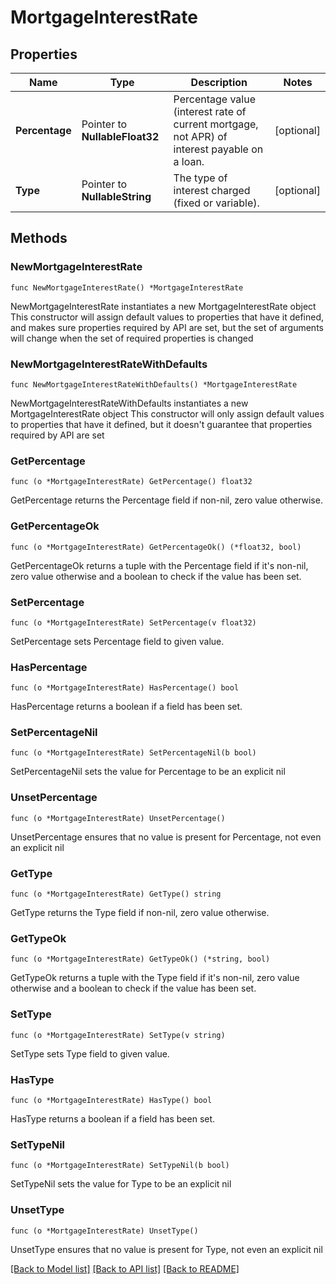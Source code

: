 # MortgageInterestRate

## Properties

Name | Type | Description | Notes
------------ | ------------- | ------------- | -------------
**Percentage** | Pointer to **NullableFloat32** | Percentage value (interest rate of current mortgage, not APR) of interest payable on a loan. | [optional] 
**Type** | Pointer to **NullableString** | The type of interest charged (fixed or variable). | [optional] 

## Methods

### NewMortgageInterestRate

`func NewMortgageInterestRate() *MortgageInterestRate`

NewMortgageInterestRate instantiates a new MortgageInterestRate object
This constructor will assign default values to properties that have it defined,
and makes sure properties required by API are set, but the set of arguments
will change when the set of required properties is changed

### NewMortgageInterestRateWithDefaults

`func NewMortgageInterestRateWithDefaults() *MortgageInterestRate`

NewMortgageInterestRateWithDefaults instantiates a new MortgageInterestRate object
This constructor will only assign default values to properties that have it defined,
but it doesn't guarantee that properties required by API are set

### GetPercentage

`func (o *MortgageInterestRate) GetPercentage() float32`

GetPercentage returns the Percentage field if non-nil, zero value otherwise.

### GetPercentageOk

`func (o *MortgageInterestRate) GetPercentageOk() (*float32, bool)`

GetPercentageOk returns a tuple with the Percentage field if it's non-nil, zero value otherwise
and a boolean to check if the value has been set.

### SetPercentage

`func (o *MortgageInterestRate) SetPercentage(v float32)`

SetPercentage sets Percentage field to given value.

### HasPercentage

`func (o *MortgageInterestRate) HasPercentage() bool`

HasPercentage returns a boolean if a field has been set.

### SetPercentageNil

`func (o *MortgageInterestRate) SetPercentageNil(b bool)`

 SetPercentageNil sets the value for Percentage to be an explicit nil

### UnsetPercentage
`func (o *MortgageInterestRate) UnsetPercentage()`

UnsetPercentage ensures that no value is present for Percentage, not even an explicit nil
### GetType

`func (o *MortgageInterestRate) GetType() string`

GetType returns the Type field if non-nil, zero value otherwise.

### GetTypeOk

`func (o *MortgageInterestRate) GetTypeOk() (*string, bool)`

GetTypeOk returns a tuple with the Type field if it's non-nil, zero value otherwise
and a boolean to check if the value has been set.

### SetType

`func (o *MortgageInterestRate) SetType(v string)`

SetType sets Type field to given value.

### HasType

`func (o *MortgageInterestRate) HasType() bool`

HasType returns a boolean if a field has been set.

### SetTypeNil

`func (o *MortgageInterestRate) SetTypeNil(b bool)`

 SetTypeNil sets the value for Type to be an explicit nil

### UnsetType
`func (o *MortgageInterestRate) UnsetType()`

UnsetType ensures that no value is present for Type, not even an explicit nil

[[Back to Model list]](../README.md#documentation-for-models) [[Back to API list]](../README.md#documentation-for-api-endpoints) [[Back to README]](../README.md)


